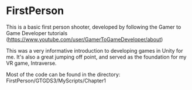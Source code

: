 # FirstPerson

This is a basic first person shooter, developed by following the Gamer to Game Developer tutorials (https://www.youtube.com/user/GamerToGameDeveloper/about)

This was a very informative introduction to developing games in Unity for me. It's also a great jumping off point, and served as the foundation for my VR game, Intraverse.

Most of the code can be found in the directory: FirstPerson/GTGDS3/MyScripts/Chapter1
